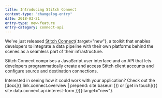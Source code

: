 ```yaml
---
title: Introducing Stitch Connect 
content-type: "changelog-entry"
date: 2018-03-21
entry-type: new-feature
entry-category: connect-api 
---
```


We've just released [Stitch Connect](https://blog.stitchdata.com/introducing-stitch-connect-816ef451784e){:target="new"}, a toolkit that enables developers to integrate a data pipeline with their own platforms behind the scenes as a seamless part of their infrastructure.

Stitch Connect comprises a JavaScript user interface and an API that lets developers programmatically create and access Stitch client accounts and configure source and destination connections.

Interested in seeing how it could work with your application? Check out the [docs]{{ link.connect.overview | prepend: site.baseurl }}) or [get in touch]({{ site.data.connect.api.interest-form }}){:target="new"}.